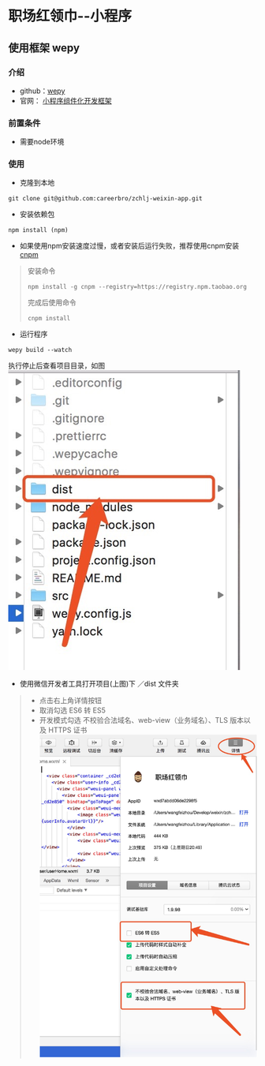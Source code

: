 # 职场红领巾--小程序

## 使用框架 wepy

### 介绍
 * github：[wepy](https://github.com/Tencent/wepy)
 * 官网： [小程序组件化开发框架](https://tencent.github.io/wepy/)

### 前置条件
 * 需要node环境

### 使用

  * 克隆到本地
  ```
  git clone git@github.com:careerbro/zchlj-weixin-app.git
  ```
  * 安装依赖包
  ```
  npm install (npm)
  ```
  * 如果使用npm安装速度过慢，或者安装后运行失败，推荐使用cnpm安装 [cnpm](http://npm.taobao.org/)
  >  安装命令
  >  ```
  >  npm install -g cnpm --registry=https://registry.npm.taobao.org
  >  ```
  >  完成后使用命令
  >  ```
  >  cnpm install
  >  ```

  * 运行程序
  ```
  wepy build --watch
  ```
  执行停止后查看项目目录，如图
  ![生成文件目录](https://github.com/careerbro/zchlj-weixin-app/blob/develop/readme/1525397181948.jpg)

  * 使用微信开发者工具打开项目(上图)下 ／dist 文件夹
  > * 点击右上角详情按钮
  > * 取消勾选  ES6 转 ES5
  > * 开发模式勾选 不校验合法域名、web-view（业务域名）、TLS 版本以及 HTTPS 证书
  > ![设置操作](https://github.com/careerbro/zchlj-weixin-app/blob/develop/readme/1525397389193.jpg)


